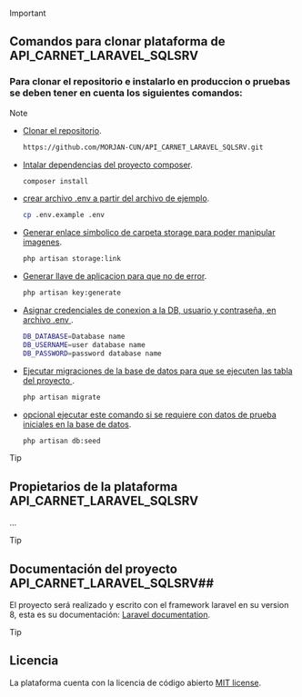 > [!IMPORTANT]
>
>## Comandos para clonar plataforma de API_CARNET_LARAVEL_SQLSRV ## 
>### Para clonar el repositorio e instalarlo en produccion o pruebas se deben tener en cuenta los siguientes comandos: ###

> [!NOTE]
> - [Clonar el repositorio](#).
>   ```bash
>   https://github.com/MORJAN-CUN/API_CARNET_LARAVEL_SQLSRV.git
>- [Intalar dependencias del proyecto composer](#).
>   ```bash
>   composer install
>- [crear archivo .env a partir del archivo de ejemplo](#).
>   ```bash
>   cp .env.example .env
>- [Generar enlace simbolico de carpeta storage para poder manipular imagenes](#).
>   ```bash
>   php artisan storage:link
>- [Generar llave de aplicacion para que no de error](#).
>   ```bash
>   php artisan key:generate
>- [Asignar credenciales de conexion a la DB, usuario y contraseña, en archivo .env ](#).
>   ```bash
>   DB_DATABASE=Database name  
>   DB_USERNAME=user database name  
>   DB_PASSWORD=password database name
>- [Ejecutar migraciones de la base de datos para que se ejecuten las tabla del proyecto ](#).
>   ```bash
>   php artisan migrate
>- [opcional ejecutar este comando si se requiere con datos de prueba iniciales en la base de datos](#).
>   ```bash
>   php artisan db:seed

> [!TIP]
>## Propietarios de la plataforma API_CARNET_LARAVEL_SQLSRV ##
> 
> ...

> [!TIP]
> ## Documentación del proyecto API_CARNET_LARAVEL_SQLSRV##
>
> El proyecto será realizado y escrito con el framework laravel en su version 8, esta es su documentación: [Laravel documentation](https://laravel.com/docs/).

> [!TIP]
> ## Licencia ##
>
> La plataforma cuenta con la licencia de código abierto [MIT license](https://opensource.org/licenses/MIT).
